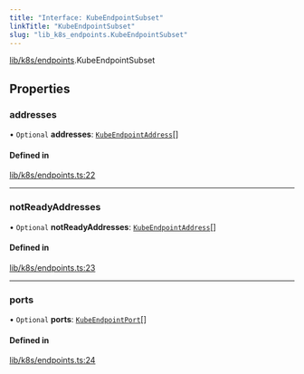```yaml
---
title: "Interface: KubeEndpointSubset"
linkTitle: "KubeEndpointSubset"
slug: "lib_k8s_endpoints.KubeEndpointSubset"
---
```


[lib/k8s/endpoints](../modules/lib_k8s_endpoints.md).KubeEndpointSubset

## Properties

### addresses

• `Optional` **addresses**: [`KubeEndpointAddress`](lib_k8s_endpoints.KubeEndpointAddress.md)[]

#### Defined in

[lib/k8s/endpoints.ts:22](https://github.com/headlamp-k8s/headlamp/blob/2ce94491/frontend/src/lib/k8s/endpoints.ts#L22)

___

### notReadyAddresses

• `Optional` **notReadyAddresses**: [`KubeEndpointAddress`](lib_k8s_endpoints.KubeEndpointAddress.md)[]

#### Defined in

[lib/k8s/endpoints.ts:23](https://github.com/headlamp-k8s/headlamp/blob/2ce94491/frontend/src/lib/k8s/endpoints.ts#L23)

___

### ports

• `Optional` **ports**: [`KubeEndpointPort`](lib_k8s_endpoints.KubeEndpointPort.md)[]

#### Defined in

[lib/k8s/endpoints.ts:24](https://github.com/headlamp-k8s/headlamp/blob/2ce94491/frontend/src/lib/k8s/endpoints.ts#L24)
